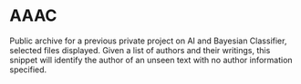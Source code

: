 # AAAC
Public archive for a previous private project on AI and Bayesian Classifier, selected files displayed.
Given a list of authors and their writings, this snippet will identify the author of an unseen text with no author information specified.
